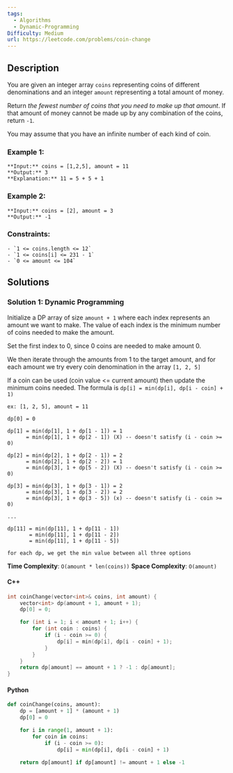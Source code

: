 ```yaml
---
tags:
  - Algorithms
  - Dynamic-Programming
Difficulty: Medium
url: https://leetcode.com/problems/coin-change
---
```

## Description
You are given an integer array `coins` representing coins of different denominations and an integer `amount` representing a total amount of money.

Return _the fewest number of coins that you need to make up that amount_. If that amount of money cannot be made up by any combination of the coins, return `-1`.

You may assume that you have an infinite number of each kind of coin.
### Example 1:
```
**Input:** coins = [1,2,5], amount = 11
**Output:** 3
**Explanation:** 11 = 5 + 5 + 1
```
### Example 2:
```
**Input:** coins = [2], amount = 3
**Output:** -1
```
### Constraints:
```
- `1 <= coins.length <= 12`
- `1 <= coins[i] <= 231 - 1`
- `0 <= amount <= 104`
```

## Solutions

### Solution 1: Dynamic Programming

Initialize a DP array of size `amount + 1` where each index represents an amount we want to make. The value of each index is the minimum number of coins needed to make the amount. 

Set the first index to 0, since 0 coins are needed to make amount 0. 

We then iterate through the amounts from 1 to the target amount, and for each amount we try every coin denomination in the array `[1, 2, 5]`

If a coin can be used (coin value <= current amount) then update the minimum coins needed. The formula is `dp[i] = min(dp[i], dp[i - coin] + 1)`

```
ex: [1, 2, 5], amount = 11

dp[0] = 0

dp[1] = min(dp[1], 1 + dp[1 - 1]) = 1
	  = min(dp[1], 1 + dp[2 - 1]) (X) -- doesn't satisfy (i - coin >= 0)

dp[2] = min(dp[2], 1 + dp[2 - 1]) = 2
	  = min(dp[2], 1 + dp[2 - 2]) = 1
	  = min(dp[3], 1 + dp[5 - 2]) (X) -- doesn't satisfy (i - coin >= 0)

dp[3] = min(dp[3], 1 + dp[3 - 1]) = 2
	  = min(dp[3], 1 + dp[3 - 2]) = 2
	  = min(dp[3], 1 + dp[3 - 5]) (x) -- doesn't satisfy (i - coin >= 0)

...

dp[11] = min(dp[11], 1 + dp[11 - 1])
	   = min(dp[11], 1 + dp[11 - 2])
	   = min(dp[11], 1 + dp[11 - 5])

for each dp, we get the min value between all three options
```

**Time Complexity**: `O(amount * len(coins))`
**Space Complexity**: `O(amount)`

#### C++
```cpp
int coinChange(vector<int>& coins, int amount) {
	vector<int> dp(amount + 1, amount + 1); 
	dp[0] = 0; 

	for (int i = 1; i < amount + 1; i++) {
		for (int coin : coins) {
			if (i - coin >= 0) {
				dp[i] = min(dp[i], dp[i - coin] + 1); 
			}
		}
	}
	return dp[amount] == amount + 1 ? -1 : dp[amount]; 
}
```

#### Python
```python
def coinChange(coins, amount):
	dp = [amount + 1] * (amount + 1)
	dp[0] = 0

	for i in range(1, amount + 1):
		for coin in coins:
			if (i - coin >= 0):
				dp[i] = min(dp[i], dp[i - coin] + 1)

	return dp[amount] if dp[amount] != amount + 1 else -1
```